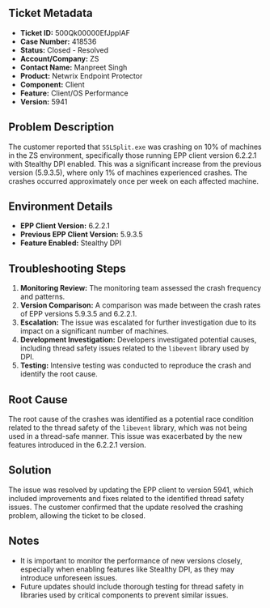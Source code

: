 ## Ticket Metadata
- **Ticket ID:** 500Qk00000EfJppIAF
- **Case Number:** 418536
- **Status:** Closed - Resolved
- **Account/Company:** ZS
- **Contact Name:** Manpreet Singh
- **Product:** Netwrix Endpoint Protector
- **Component:** Client
- **Feature:** Client/OS Performance
- **Version:** 5941

## Problem Description
The customer reported that `SSLSplit.exe` was crashing on 10% of machines in the ZS environment, specifically those running EPP client version 6.2.2.1 with Stealthy DPI enabled. This was a significant increase from the previous version (5.9.3.5), where only 1% of machines experienced crashes. The crashes occurred approximately once per week on each affected machine.

## Environment Details
- **EPP Client Version:** 6.2.2.1
- **Previous EPP Client Version:** 5.9.3.5
- **Feature Enabled:** Stealthy DPI

## Troubleshooting Steps
1. **Monitoring Review:** The monitoring team assessed the crash frequency and patterns.
2. **Version Comparison:** A comparison was made between the crash rates of EPP versions 5.9.3.5 and 6.2.2.1.
3. **Escalation:** The issue was escalated for further investigation due to its impact on a significant number of machines.
4. **Development Investigation:** Developers investigated potential causes, including thread safety issues related to the `libevent` library used by DPI.
5. **Testing:** Intensive testing was conducted to reproduce the crash and identify the root cause.

## Root Cause
The root cause of the crashes was identified as a potential race condition related to the thread safety of the `libevent` library, which was not being used in a thread-safe manner. This issue was exacerbated by the new features introduced in the 6.2.2.1 version.

## Solution
The issue was resolved by updating the EPP client to version 5941, which included improvements and fixes related to the identified thread safety issues. The customer confirmed that the update resolved the crashing problem, allowing the ticket to be closed.

## Notes
- It is important to monitor the performance of new versions closely, especially when enabling features like Stealthy DPI, as they may introduce unforeseen issues.
- Future updates should include thorough testing for thread safety in libraries used by critical components to prevent similar issues.